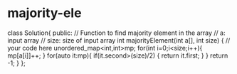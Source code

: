 # majority-ele
class Solution{
  public:
     // Function to find majority element in the array
    // a: input array
    // size: size of input array
    int majorityElement(int a[], int size)
    {
        // your code here
        unordered_map<int,int>mp;
        for(int i=0;i<size;i++){
            mp[a[i]]++;
        }
         for(auto it:mp){
          if(it.second>(size)/2)
          {
              return it.first;
          }
        }
        return -1;
    }
};
